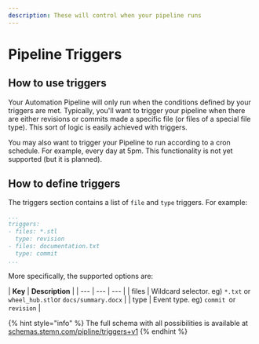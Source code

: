 ```yaml
---
description: These will control when your pipeline runs
---
```


# Pipeline Triggers

## How to use triggers

Your Automation Pipeline will only run when the conditions defined by your triggers are met. Typically, you'll want to trigger your pipeline when there are either revisions or commits made a specific file \(or files of a special file type\). This sort of logic is easily achieved with triggers.

You may also want to trigger your Pipeline to run according to a cron schedule. For example, every day at 5pm. This functionality is not yet supported \(but it is planned\).

## How to define triggers

The triggers section contains a list of `file` and `type` triggers. For example:

```yaml
...
triggers:
- files: *.stl
  type: revision
- files: documentation.txt
  type: commit
...
```

More specifically, the supported options are:

| **Key** | **Description** |
| --- | --- | --- |
| files | Wildcard selector. eg\) `*.txt` or  `wheel_hub.stl`or `docs/summary.docx` |
| type | Event type. eg\) `commit `or `revision` |

{% hint style="info" %}
The full schema with all possibilities is available at [schemas.stemn.com/pipline/triggers+v1](http://schemas.stemn.com/pipeline/triggers+v1)
{% endhint %}





